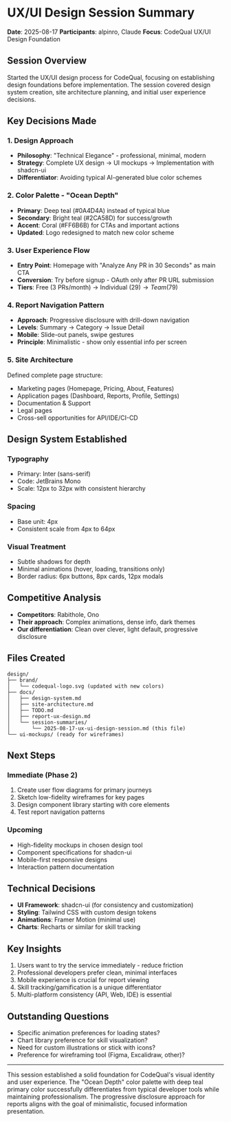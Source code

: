 # UX/UI Design Session Summary
**Date**: 2025-08-17
**Participants**: alpinro, Claude
**Focus**: CodeQual UX/UI Design Foundation

## Session Overview
Started the UX/UI design process for CodeQual, focusing on establishing design foundations before implementation. The session covered design system creation, site architecture planning, and initial user experience decisions.

## Key Decisions Made

### 1. Design Approach
- **Philosophy**: "Technical Elegance" - professional, minimal, modern
- **Strategy**: Complete UX design → UI mockups → Implementation with shadcn-ui
- **Differentiator**: Avoiding typical AI-generated blue color schemes

### 2. Color Palette - "Ocean Depth"
- **Primary**: Deep teal (#0A4D4A) instead of typical blue
- **Secondary**: Bright teal (#2CA58D) for success/growth
- **Accent**: Coral (#FF6B6B) for CTAs and important actions
- **Updated**: Logo redesigned to match new color scheme

### 3. User Experience Flow
- **Entry Point**: Homepage with "Analyze Any PR in 30 Seconds" as main CTA
- **Conversion**: Try before signup - OAuth only after PR URL submission
- **Tiers**: Free (3 PRs/month) → Individual ($29) → Team ($79)

### 4. Report Navigation Pattern
- **Approach**: Progressive disclosure with drill-down navigation
- **Levels**: Summary → Category → Issue Detail
- **Mobile**: Slide-out panels, swipe gestures
- **Principle**: Minimalistic - show only essential info per screen

### 5. Site Architecture
Defined complete page structure:
- Marketing pages (Homepage, Pricing, About, Features)
- Application pages (Dashboard, Reports, Profile, Settings)
- Documentation & Support
- Legal pages
- Cross-sell opportunities for API/IDE/CI-CD

## Design System Established

### Typography
- Primary: Inter (sans-serif)
- Code: JetBrains Mono
- Scale: 12px to 32px with consistent hierarchy

### Spacing
- Base unit: 4px
- Consistent scale from 4px to 64px

### Visual Treatment
- Subtle shadows for depth
- Minimal animations (hover, loading, transitions only)
- Border radius: 6px buttons, 8px cards, 12px modals

## Competitive Analysis
- **Competitors**: Rabithole, Ono
- **Their approach**: Complex animations, dense info, dark themes
- **Our differentiation**: Clean over clever, light default, progressive disclosure

## Files Created
```
design/
├── brand/
│   └── codequal-logo.svg (updated with new colors)
├── docs/
│   ├── design-system.md
│   ├── site-architecture.md
│   ├── TODO.md
│   ├── report-ux-design.md
│   └── session-summaries/
│       └── 2025-08-17-ux-ui-design-session.md (this file)
└── ui-mockups/ (ready for wireframes)
```

## Next Steps

### Immediate (Phase 2)
1. Create user flow diagrams for primary journeys
2. Sketch low-fidelity wireframes for key pages
3. Design component library starting with core elements
4. Test report navigation patterns

### Upcoming
- High-fidelity mockups in chosen design tool
- Component specifications for shadcn-ui
- Mobile-first responsive designs
- Interaction pattern documentation

## Technical Decisions
- **UI Framework**: shadcn-ui (for consistency and customization)
- **Styling**: Tailwind CSS with custom design tokens
- **Animations**: Framer Motion (minimal use)
- **Charts**: Recharts or similar for skill tracking

## Key Insights
1. Users want to try the service immediately - reduce friction
2. Professional developers prefer clean, minimal interfaces
3. Mobile experience is crucial for report viewing
4. Skill tracking/gamification is a unique differentiator
5. Multi-platform consistency (API, Web, IDE) is essential

## Outstanding Questions
- Specific animation preferences for loading states?
- Chart library preference for skill visualization?
- Need for custom illustrations or stick with icons?
- Preference for wireframing tool (Figma, Excalidraw, other)?

---

This session established a solid foundation for CodeQual's visual identity and user experience. The "Ocean Depth" color palette with deep teal primary color successfully differentiates from typical developer tools while maintaining professionalism. The progressive disclosure approach for reports aligns with the goal of minimalistic, focused information presentation.